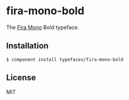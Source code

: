 # fira-mono-bold
  
  The [Fira Mono](https://github.com/mozilla/Fira) Bold typeface.

## Installation

    $ component install typefaces/fira-mono-bold

## License

  MIT